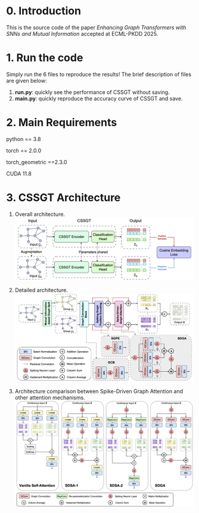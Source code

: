 # 0. Introduction

This is the source code of the paper _Enhancing Graph Transformers with SNNs and Mutual Information_ accepted at ECML-PKDD 2025.

# 1. Run the code

Simply run the 6 files to reproduce the results! The brief description of files are given below:

1. **run.py**: quickly see the performance of CSSGT without saving.
2. **main.py**: quickly reproduce the accuracy curve of CSSGT and save.

# 2. Main Requirements

python == 3.8

torch == 2.0.0

torch_geometric ==2.3.0

CUDA 11.8

# 3. CSSGT Architecture

1. Overall architecture.
   ![Arc1](figs/framework.jpg)

2. Detailed architecture.
   ![Arc2](figs/CSSGT.jpeg)

3. Architecture comparison between Spike-Driven Graph Attention and other attention mechanisms.
   ![Arc3](figs/SDGA.jpg)
